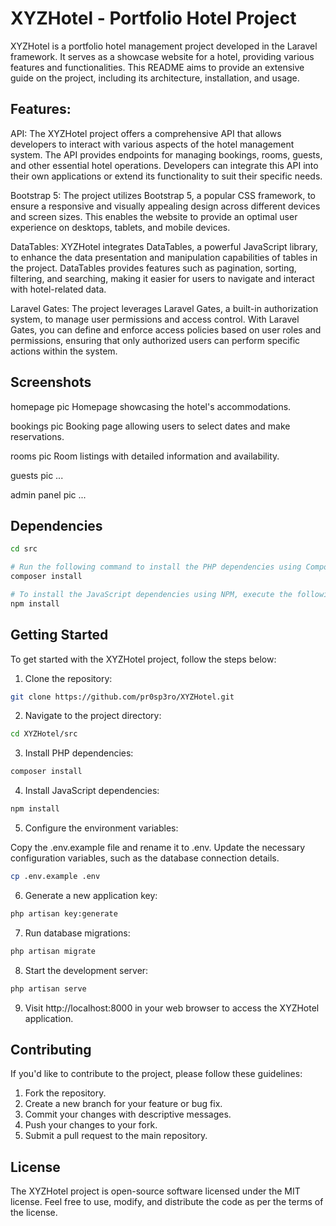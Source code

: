 # XYZHotel - Portfolio Hotel Project

<screenshot>

XYZHotel is a portfolio hotel management project developed in the Laravel framework. It serves as a showcase website for a hotel, providing various features and functionalities. This README aims to provide an extensive guide on the project, including its architecture, installation, and usage.

## Features:

API: The XYZHotel project offers a comprehensive API that allows developers to interact with various aspects of the hotel management system. The API provides endpoints for managing bookings, rooms, guests, and other essential hotel operations. Developers can integrate this API into their own applications or extend its functionality to suit their specific needs.

Bootstrap 5: The project utilizes Bootstrap 5, a popular CSS framework, to ensure a responsive and visually appealing design across different devices and screen sizes. This enables the website to provide an optimal user experience on desktops, tablets, and mobile devices.

DataTables: XYZHotel integrates DataTables, a powerful JavaScript library, to enhance the data presentation and manipulation capabilities of tables in the project. DataTables provides features such as pagination, sorting, filtering, and searching, making it easier for users to navigate and interact with hotel-related data.

Laravel Gates: The project leverages Laravel Gates, a built-in authorization system, to manage user permissions and access control. With Laravel Gates, you can define and enforce access policies based on user roles and permissions, ensuring that only authorized users can perform specific actions within the system.

## Screenshots

homepage pic
Homepage showcasing the hotel's accommodations.

bookings pic
Booking page allowing users to select dates and make reservations.

rooms pic
Room listings with detailed information and availability.

guests pic
...

admin panel pic
...

## Dependencies 

```bash
cd src

# Run the following command to install the PHP dependencies using Composer:
composer install

# To install the JavaScript dependencies using NPM, execute the following command:
npm install
```

## Getting Started

To get started with the XYZHotel project, follow the steps below:

1. Clone the repository:
```bash
git clone https://github.com/pr0sp3ro/XYZHotel.git
```

2. Navigate to the project directory:
```bash
cd XYZHotel/src
```

3. Install PHP dependencies:
```bash
composer install
```

4. Install JavaScript dependencies:
```bash
npm install
```

5. Configure the environment variables:

Copy the .env.example file and rename it to .env.
Update the necessary configuration variables, such as the database connection details.

```bash
cp .env.example .env
```

6. Generate a new application key:
```bash
php artisan key:generate
```

7. Run database migrations:
```bash
php artisan migrate
```

8. Start the development server:
```bash
php artisan serve
```

9. Visit http://localhost:8000 in your web browser to access the XYZHotel application.

## Contributing

If you'd like to contribute to the project, please follow these guidelines:

1. Fork the repository.
2. Create a new branch for your feature or bug fix.
3. Commit your changes with descriptive messages.
4. Push your changes to your fork.
5. Submit a pull request to the main repository.

## License

The XYZHotel project is open-source software licensed under the MIT license. Feel free to use, modify, and distribute the code as per the terms of the license.
